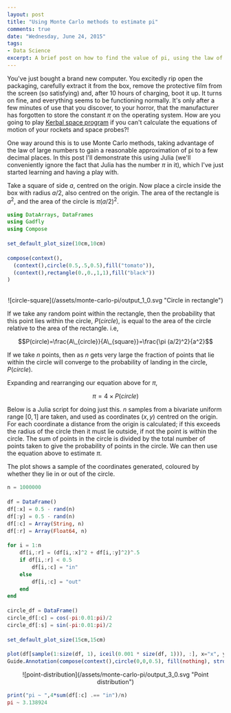 ```yaml
---
layout: post
title: "Using Monte Carlo methods to estimate pi"
comments: true
date: "Wednesday, June 24, 2015"
tags:
- Data Science
excerpt: A brief post on how to find the value of pi, using the law of large numbers and bit of introductory Julia.
---
```


You've just bought a brand new computer. You excitedly rip open the packaging, carefully extract it from the box, remove the protective film from the screen (so satisfying) and, after 10 hours of charging, boot it up. It turns on fine, and everything seems to be functioning normally. It's only after a few minutes of use that you discover, to your horror, that the manufacturer has forgotten to store the constant $\pi$ on the operating system. How are you going to play [Kerbal space program](https://kerbalspaceprogram.com/en/) if you can't calculate the equations of motion of your rockets and space probes?!

One way around this is to use Monte Carlo methods, taking advantage of the law of large numbers to gain a reasonable approximation of pi to a few decimal places. In this post I'll demonstrate this using Julia (we'll conveniently ignore the fact that Julia has the number $\pi$ in it), which I've just started learning and having a play with.

Take a square of side $a$, centred on the origin. Now place a circle inside the box with radius $a/2$, also centred on the origin. The area of the rectangle is $a^2$, and the area of the circle is $\pi(a/2)^2$.

```julia
using DataArrays, DataFrames
using Gadfly
using Compose

set_default_plot_size(10cm,10cm)

compose(context(),
  (context(),circle(0.5,.5,0.5),fill("tomato")),
  (context(),rectangle(0.,0.,1,1),fill("black"))
)
```

<br>  

<center>![circle-square](/assets/monte-carlo-pi/output_1_0.svg "Circle in rectangle")</center>

If we take any random point within the rectangle, then the probability that this point lies within the circle, $P(circle)$, is equal to the area of the circle relative to the area of the rectangle. i.e,

$$P(circle)=\frac{A\_{circle}}{A\_{square}}=\frac{\pi (a/2)^2}{a^2}$$


If we take $n$ points, then as $n$ gets very large the fraction of points that lie within the circle will converge to the probability of landing in the circle, $P(circle)$.

Expanding and rearranging our equation above for $\pi$,

$$\pi = 4\times P(circle)$$

Below is a Julia script for doing just this. $n$ samples from a bivariate uniform range $[0,1]$ are taken, and used as coordinates $(x,y)$ centred on the origin. For each coordinate a distance from the origin is calculated; if this exceeds the radius of the circle then it must lie outside, if not the point is within the circle. The sum of points in the circle is divided by the total number of points taken to give the probability of points in the circle. We can then use the equation above to estimate $\pi$.

The plot shows a sample of the coordinates generated, coloured by whether they lie in or out of the circle.

```julia
n = 1000000

df = DataFrame()
df[:x] = 0.5 - rand(n)
df[:y] = 0.5 - rand(n)
df[:c] = Array(String, n)
df[:r] = Array(Float64, n)

for i = 1:n
    df[i,:r] = (df[i,:x]^2 + df[i,:y]^2)^.5
    if df[i,:r] < 0.5
        df[i,:c] = "in"
    else
        df[i,:c] = "out"
    end
end

circle_df = DataFrame()
circle_df[:c] = cos(-pi:0.01:pi)/2
circle_df[:s] = sin(-pi:0.01:pi)/2

set_default_plot_size(15cm,15cm)

plot(df[sample(1:size(df, 1), iceil(0.001 * size(df, 1))), :], x="x", y="y", color="c", Geom.point,Coord.cartesian(fixed=true),
Guide.Annotation(compose(context(),circle(0,0,0.5), fill(nothing), stroke("orange"))))
```

<center>![point-distribution](/assets/monte-carlo-pi/output_3_0.svg "Point distribution")</center>

```julia
print("pi ~ ",4*sum(df[:c] .== "in")/n)
pi ~ 3.138924
```
